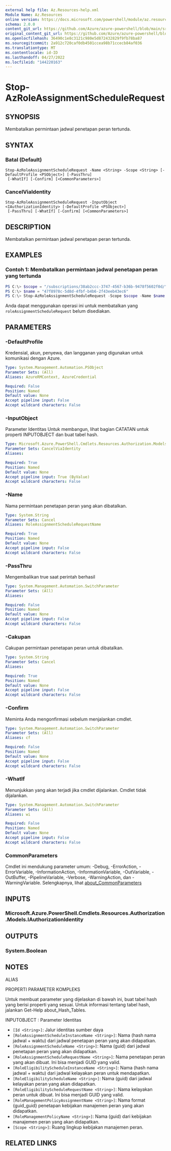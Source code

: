 ```yaml
---
external help file: Az.Resources-help.xml
Module Name: Az.Resources
online version: https://docs.microsoft.com/powershell/module/az.resources/stop-azroleassignmentschedulerequest
schema: 2.0.0
content_git_url: https://github.com/Azure/azure-powershell/blob/main/src/Resources/Resources/help/Stop-AzRoleAssignmentScheduleRequest.md
original_content_git_url: https://github.com/Azure/azure-powershell/blob/main/src/Resources/Resources/help/Stop-AzRoleAssignmentScheduleRequest.md
ms.openlocfilehash: 36490c1e8c3121c980e5d872432829f9fb78ba87
ms.sourcegitcommit: 2a912c720caf0db4501ccea98b71ccecb84af036
ms.translationtype: MT
ms.contentlocale: id-ID
ms.lasthandoff: 04/27/2022
ms.locfileid: "144220163"
---
```

# Stop-AzRoleAssignmentScheduleRequest

## SYNOPSIS
Membatalkan permintaan jadwal penetapan peran tertunda.

## SYNTAX

### Batal (Default)
```
Stop-AzRoleAssignmentScheduleRequest -Name <String> -Scope <String> [-DefaultProfile <PSObject>] [-PassThru]
 [-WhatIf] [-Confirm] [<CommonParameters>]
```

### CancelViaIdentity
```
Stop-AzRoleAssignmentScheduleRequest -InputObject <IAuthorizationIdentity> [-DefaultProfile <PSObject>]
 [-PassThru] [-WhatIf] [-Confirm] [<CommonParameters>]
```

## DESCRIPTION
Membatalkan permintaan jadwal penetapan peran tertunda.

## EXAMPLES

### Contoh 1: Membatalkan permintaan jadwal penetapan peran yang tertunda
```powershell
PS C:\> $scope = "/subscriptions/38ab2ccc-3747-4567-b36b-9478f5602f0d/"
PS C:\> $name = "47f8978c-5d8d-4fbf-b4b6-2f43eeb43ec6"
PS C:\> Stop-AzRoleAssignmentScheduleRequest -Scope $scope -Name $name
```

Anda dapat menggunakan operasi ini untuk membatalkan yang `roleAssignmentScheduleRequest` belum disediakan.

## PARAMETERS

### -DefaultProfile
Kredensial, akun, penyewa, dan langganan yang digunakan untuk komunikasi dengan Azure.

```yaml
Type: System.Management.Automation.PSObject
Parameter Sets: (All)
Aliases: AzureRMContext, AzureCredential

Required: False
Position: Named
Default value: None
Accept pipeline input: False
Accept wildcard characters: False
```

### -InputObject
Parameter Identitas Untuk membangun, lihat bagian CATATAN untuk properti INPUTOBJECT dan buat tabel hash.

```yaml
Type: Microsoft.Azure.PowerShell.Cmdlets.Resources.Authorization.Models.IAuthorizationIdentity
Parameter Sets: CancelViaIdentity
Aliases:

Required: True
Position: Named
Default value: None
Accept pipeline input: True (ByValue)
Accept wildcard characters: False
```

### -Name
Nama permintaan penetapan peran yang akan dibatalkan.

```yaml
Type: System.String
Parameter Sets: Cancel
Aliases: RoleAssignmentScheduleRequestName

Required: True
Position: Named
Default value: None
Accept pipeline input: False
Accept wildcard characters: False
```

### -PassThru
Mengembalikan true saat perintah berhasil

```yaml
Type: System.Management.Automation.SwitchParameter
Parameter Sets: (All)
Aliases:

Required: False
Position: Named
Default value: None
Accept pipeline input: False
Accept wildcard characters: False
```

### -Cakupan
Cakupan permintaan penetapan peran untuk dibatalkan.

```yaml
Type: System.String
Parameter Sets: Cancel
Aliases:

Required: True
Position: Named
Default value: None
Accept pipeline input: False
Accept wildcard characters: False
```

### -Confirm
Meminta Anda mengonfirmasi sebelum menjalankan cmdlet.

```yaml
Type: System.Management.Automation.SwitchParameter
Parameter Sets: (All)
Aliases: cf

Required: False
Position: Named
Default value: None
Accept pipeline input: False
Accept wildcard characters: False
```

### -WhatIf
Menunjukkan yang akan terjadi jika cmdlet dijalankan.
Cmdlet tidak dijalankan.

```yaml
Type: System.Management.Automation.SwitchParameter
Parameter Sets: (All)
Aliases: wi

Required: False
Position: Named
Default value: None
Accept pipeline input: False
Accept wildcard characters: False
```

### CommonParameters
Cmdlet ini mendukung parameter umum: -Debug, -ErrorAction, -ErrorVariable, -InformationAction, -InformationVariable, -OutVariable, -OutBuffer, -PipelineVariable, -Verbose, -WarningAction, dan -WarningVariable. Selengkapnya, lihat [about_CommonParameters](http://go.microsoft.com/fwlink/?LinkID=113216)

## INPUTS

### Microsoft.Azure.PowerShell.Cmdlets.Resources.Authorization.Models.IAuthorizationIdentity

## OUTPUTS

### System.Boolean

## NOTES

ALIAS

PROPERTI PARAMETER KOMPLEKS

Untuk membuat parameter yang dijelaskan di bawah ini, buat tabel hash yang berisi properti yang sesuai. Untuk informasi tentang tabel hash, jalankan Get-Help about_Hash_Tables.


INPUTOBJECT <IAuthorizationIdentity>: Parameter Identitas
  - `[Id <String>]`: Jalur identitas sumber daya
  - `[RoleAssignmentScheduleInstanceName <String>]`: Nama (hash nama jadwal + waktu) dari jadwal penetapan peran yang akan didapatkan.
  - `[RoleAssignmentScheduleName <String>]`: Nama (guid) dari jadwal penetapan peran yang akan didapatkan.
  - `[RoleAssignmentScheduleRequestName <String>]`: Nama penetapan peran yang akan dibuat. Ini bisa menjadi GUID yang valid.
  - `[RoleEligibilityScheduleInstanceName <String>]`: Nama (hash nama jadwal + waktu) dari jadwal kelayakan peran untuk mendapatkan.
  - `[RoleEligibilityScheduleName <String>]`: Nama (guid) dari jadwal kelayakan peran yang akan didapatkan.
  - `[RoleEligibilityScheduleRequestName <String>]`: Nama kelayakan peran untuk dibuat. Ini bisa menjadi GUID yang valid.
  - `[RoleManagementPolicyAssignmentName <String>]`: Nama format {guid_guid} penetapan kebijakan manajemen peran yang akan didapatkan.
  - `[RoleManagementPolicyName <String>]`: Nama (guid) dari kebijakan manajemen peran yang akan didapatkan.
  - `[Scope <String>]`: Ruang lingkup kebijakan manajemen peran.

## RELATED LINKS
